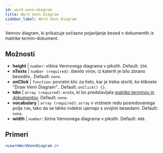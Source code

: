 ```yaml
---
id: word-venn-diagram
title: Word Venn Diagram
sidebar_label: Word Venn Diagram
---
```


Vennov diagram, ki prikazuje sočasno pojavljanje besed v dokumentih iz matrike termin-dokument.

## Možnosti

* __height__ | `number`: višina Vennovega diagrama v pikslih. Default: `350`.
* __nTexts__ | `number (required)`: število virov, iz katerih je bilo zbrano besedilo.. Default: `none`.
* __onClick__ | `function`: povratni klic za tisto, kar je treba storiti, ko kliknete "Draw Venn Diagram".. Default: `onClick() {}`.
* __tdm__ | `array (required)`: `mrežo`, ki bo predstavljala [matriko terminov in dokumentov](https://en.wikipedia.org/wiki/Document-term_matrix). Default: `none`.
* __vocabulary__ | `array (required)`: `array` v vrstnem redu posredovanega polja `tdm`, tako da se lahko indeksi ujemajo s svojimi besedami. Default: `none`.
* __width__ | `number`: širina Vennovega diagrama v pikslih. Default: `600`.


## Primeri

```jsx live
<LearnWordVennDiagram />
```

